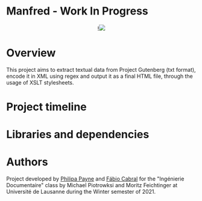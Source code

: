 # Manfred - Work In Progress

<p align="center">!<img src="https://external-content.duckduckgo.com/iu/?u=http%3A%2F%2Fvictorian-era.org%2Fimages%2Fdb210f0dd5240945f1289550a6b4b5a4.jpg&f=1&nofb=1"></p>

# Overview
This project aims to extract textual data from Project Gutenberg (txt format), encode it in XML using regex and output it as a final HTML file, through the usage of XSLT stylesheets.

# Project timeline


# Libraries and dependencies


# Authors

Project developed by [Philipa Payne](https://github.com/P-C-R-P) and [Fábio Cabral](https://github.com/ftorresc/) for the "Ingénierie Documentaire" class by Michael Piotrowksi and Moritz Feichtinger at Université de Lausanne during the Winter semester of 2021.
